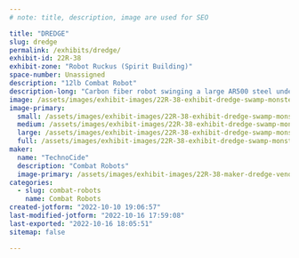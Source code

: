 ```yaml
---
# note: title, description, image are used for SEO

title: "DREDGE"
slug: dredge
permalink: /exhibits/dredge/
exhibit-id: 22R-38
exhibit-zone: "Robot Ruckus (Spirit Building)"
space-number: Unassigned
description: "12lb Combat Robot"
description-long: "Carbon fiber robot swinging a large AR500 steel under-cutter blade. It&#039;s Gonna hurt!"
image: /assets/images/exhibit-images/22R-38-exhibit-dredge-swamp-monster-ii-large.png
image-primary: 
  small: /assets/images/exhibit-images/22R-38-exhibit-dredge-swamp-monster-ii-small.png
  medium: /assets/images/exhibit-images/22R-38-exhibit-dredge-swamp-monster-ii-medium.png
  large: /assets/images/exhibit-images/22R-38-exhibit-dredge-swamp-monster-ii-large.png
  full: /assets/images/exhibit-images/22R-38-exhibit-dredge-swamp-monster-ii-full.png
maker: 
  name: "TechnoCide"
  description: "Combat Robots"
  image-primary: /assets/images/exhibit-images/22R-38-maker-dredge-venom-medium.jpg
categories: 
  - slug: combat-robots
    name: Combat Robots
created-jotform: "2022-10-10 19:06:57"
last-modified-jotform: "2022-10-16 17:59:08"
last-exported: "2022-10-16 18:05:51"
sitemap: false

---
```

